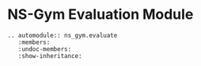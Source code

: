 # NS-Gym Evaluation Module


```{eval-rst}
.. automodule:: ns_gym.evaluate
   :members:
   :undoc-members:
   :show-inheritance:
